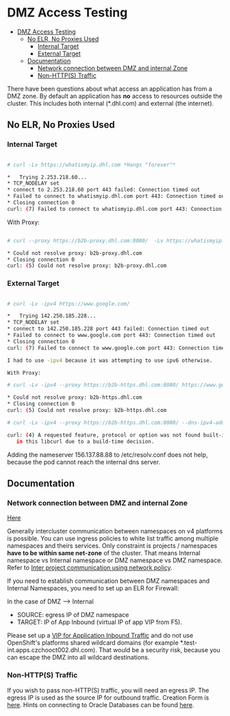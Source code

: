 
# DMZ Access Testing

- [DMZ Access Testing](#dmz-access-testing)
  - [No ELR, No Proxies Used](#no-elr-no-proxies-used)
    - [Internal Target](#internal-target)
    - [External Target](#external-target)
  - [Documentation](#documentation)
    - [Network connection between DMZ and internal Zone](#network-connection-between-dmz-and-internal-zone)
    - [Non-HTTP(S) Traffic](#non-https-traffic)

There have been questions about what access an application has from a
DMZ zone.  By default an application has **no** access to resources
outside the cluster.  This includes both internal (\*.dhl.com) and
external (the internet).

## No ELR, No Proxies Used

### Internal Target

``` bash

# curl -Lv https://whatismyip.dhl.com *Hangs "forever"*

*   Trying 2.253.218.60...
* TCP_NODELAY set
* connect to 2.253.218.60 port 443 failed: Connection timed out
* Failed to connect to whatismyip.dhl.com port 443: Connection timed out
* Closing connection 0
curl: (7) Failed to connect to whatismyip.dhl.com port 443: Connection timed out

```

With Proxy:

``` bash

# curl --proxy https://b2b-proxy.dhl.com:8080/  -Lv https://whatismyip.dhl.com/

* Could not resolve proxy: b2b-proxy.dhl.com
* Closing connection 0
curl: (5) Could not resolve proxy: b2b-proxy.dhl.com

```

### External Target

``` bash

# curl -Lv -ipv4 https://www.google.com/

*   Trying 142.250.185.228...
* TCP_NODELAY set
* connect to 142.250.185.228 port 443 failed: Connection timed out
* Failed to connect to www.google.com port 443: Connection timed out
* Closing connection 0
curl: (7) Failed to connect to www.google.com port 443: Connection timed out

I had to use -ipv4 because it was attempting to use ipv6 otherwise.

With Proxy:

# curl -Lv -ipv4 --proxy https://b2b-https.dhl.com:8080/ https://www.google.com/

* Could not resolve proxy: b2b-https.dhl.com
* Closing connection 0
curl: (5) Could not resolve proxy: b2b-https.dhl.com

# curl -Lv -ipv4 --proxy https://b2b-https.dhl.com:8080/ --dns-ipv4-addr 156.137.88.88 https://www.google.com/

curl: (4) A requested feature, protocol or option was not found built-in
   in this libcurl due to a build-time decision.

```

Adding the nameserver 156.137.88.88 to /etc/resolv.conf does not help, because the
   pod cannot reach the internal dns server.

## Documentation

### Network connection between DMZ and internal Zone

[Here](https://git.dhl.com/bimodal-coc/ITS-Container-Platform-Wiki/wiki/Network_Connections)

Generally intercluster communication between namespaces on v4 platforms
is possible. You can use ingress policies to white list traffic among
multiple namespaces and theirs services. Only constraint is projects /
namespaces **have to be within same net-zone** of the cluster. That means
Internal namespace vs Internal namespace or DMZ namespace vs DMZ
namespace. Refer to
[Inter project communication using network policy](https://git.dhl.com/bimodal-coc/ITS-Container-Platform-Wiki/wiki/Inter-project-communication-using-network-policy).

If you need to establish communication between DMZ namespaces and Internal
   Namespaces, you need to set up an ELR for Firewall:

In the case of DMZ --> Internal

- SOURCE: egress IP of DMZ namespace
- TARGET: IP of App Inbound (virtual IP of app VIP from F5).

Please set up a [VIP for Application Inbound
Traffic](https://git.dhl.com/bimodal-coc/ITS-Container-Platform-Wiki/wiki/Internet_Exposure)
and do not use OpenShift's platforms shared wildcard domains (for example
\*.test-int.apps.czchooct002.dhl.com). That would be a security risk,
because you can escape the DMZ into all wildcard destinations.

### Non-HTTP(S) Traffic

If you wish to pass non-HTTP(S) traffic, you will need an egress IP.  The
egress IP is used as the source IP for outbound traffic.  Creation Form is
[here](https://git.dhl.com/bimodal-coc/ITS-Container-Platform-Wiki/wiki/Egress).
Hints on connecting to Oracle Databases can be found
[here](https://git.dhl.com/bimodal-coc/ITS-Container-Platform-Wiki/wiki/Connecting_app_from_DMZ_to_Internal_Oracle_DB).

